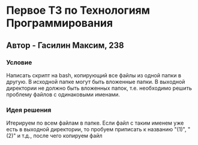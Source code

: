 # Первое ТЗ по Технологиям Программирования
## Автор - Гасилин Максим, 238
### Условие
Написать скрипт на bash, копирующий все файлы из одной папки в другую. В исходной папке могут быть вложенные папки. В выходной директории не должно быть вложенных папок, т.е. необходимо решить проблему файлов с одинаковыми именами.

### Идея решения
Итерируем по всем файлам в папке. Если файл с таким именем уже есть в выходной директории, то пробуем приписать к названию "(1)", "(2)" и т.д., после чего копируем файл 

